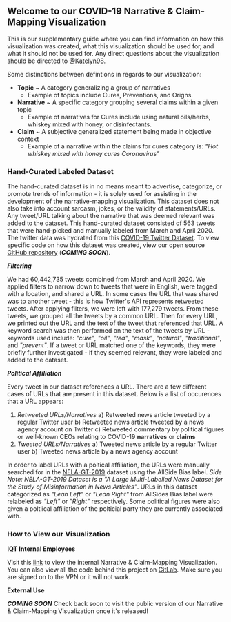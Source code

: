## Welcome to our COVID-19 Narrative & Claim-Mapping Visualization

This is our supplementary guide where you can find information on how this visualization was created, what this visualization should be used for, and what it should not be used for. Any direct questions about the visualization should be directed to [@Katelyn98](https://github.com/katelyn98).

Some distinctions between defintions in regards to our visualization: 
- **Topic** ~ A category generalizing a group of narratives
  - Example of topics include Cures, Preventions, and Origns.
- **Narrative** ~ A specific category grouping several claims within a given topic
  - Example of narratives for Cures include using natural oils/herbs, whiskey mixed with honey, or disinfectants. 
 - **Claim** ~ A subjective generalized statement being made in objective context 
    - Example of a narrative within the claims for cures category is: _"Hot whiskey mixed with honey cures Coronavirus"_

### Hand-Curated Labeled Dataset

The hand-curated dataset is in no means meant to advertise, categorize, or promote trends of information - it is solely used for assisting in the development of the narrative-mapping visualization. This dataset does not also take into account sarcasm, jokes, or the validity of statements/URLs. Any tweet/URL talking about the narrative that was deemed relevant was added to the dataset. This hand-curated dataset consisted of 563 tweets that were hand-picked and manually labeled from March and April 2020. The twitter data was hydrated from this [COVID-19 Twitter Dataset](https://github.com/echen102/COVID-19-TweetIDs). To view specific code on how this dataset was created, view our open source [GitHub repository]() (***COMING SOON***). 

***Filtering***

We had 60,442,735 tweets combined from March and April 2020. We applied filters to narrow down to tweets that were in English, were tagged with a location, and shared a URL. In some cases the URL that was shared was to another tweet - this is how Twitter's API represents retweeted tweets. After applying filters, we were left with 177,279 tweets. From these tweets, we grouped all the tweets by a common URL. Then for every URL, we printed out the URL and the text of the tweet that referenced that URL. A keyword search was then performed on the text of the tweets by URL - keywords used include: _"cure"_, _"oil"_, _"tea"_, _"mask"_, _"natural"_, _"traditional"_, and _"prevent"_. If a tweet or URL matched one of the keywords, they were briefly further investigated - if they seemed relevant, they were labeled and added to the dataset. 

***Political Affiliation***

Every tweet in our dataset references a URL. There are a few different cases of URLs that are present in this dataset. Below is a list of occurences that a URL appears:
1) *Retweeted URLs/Narratives*
  a) Retweeted news article tweeted by a regular Twitter user
  b) Retweeted news article tweeted by a news agency account on Twitter
  c) Retweeted commentary by political figures or well-known CEOs relating to COVID-19 **narratives** or **claims**
2) *Tweeted URLs/Narratives*
  a) Tweeted news article by a regular Twitter user
  b) Tweeted news article by a news agency account
  
In order to label URLs with a poltical affiliation, the URLs were manually searched for in the [NELA-GT-2019](https://dataverse.harvard.edu/dataset.xhtml?persistentId=doi:10.7910/DVN/O7FWPO) dataset using the AllSide Bias label. _Side Note: NELA-GT-2019 Dataset is a "A Large Multi-Labelled News Dataset for the Study of Misinformation in News Articles"_. URLs in this dataset categorized as _"Lean Left"_ or _"Lean Right"_ from AllSides Bias label were relabeled as _"Left"_ or _"Right"_ respectively. Some political figures were also given a poltiical affiliation of the polticial party they are currently associated with. 

### How to View our Visualization

**IQT Internal Employees** 

Visit this [link](https://vsrv-plotly.a.internal/claim-mapping/) to view the internal Narrative & Claim-Mapping Visualization. You can also view all the code behind this project on [GitLab](https://gitlab.iqt.org/labs/lab41/claim-mapping). Make sure you are signed on to the VPN or it will not work.

**External Use** 

***COMING SOON***
Check back soon to visit the public version of our Narrative & Claim-Mapping Visualization once it's released! 

